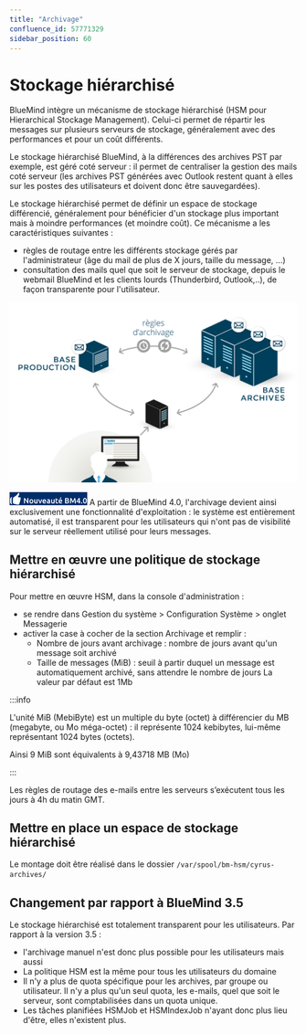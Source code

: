 ```yaml
---
title: "Archivage"
confluence_id: 57771329
sidebar_position: 60
---
```

# Stockage hiérarchisé

BlueMind intègre un mécanisme de stockage hiérarchisé (HSM pour Hierarchical Stockage Management). Celui-ci permet de répartir les messages sur plusieurs serveurs de stockage, généralement avec des performances et pour un coût différents.

Le stockage hiérarchisé BlueMind, à la différences des archives PST par exemple, est géré coté serveur : il permet de centraliser la gestion des mails coté serveur (les archives PST générées avec Outlook restent quant à elles sur les postes des utilisateurs et doivent donc être sauvegardées).

Le stockage hiérarchisé permet de définir un espace de stockage différencié, généralement pour bénéficier d'un stockage plus important mais à moindre performances (et moindre coût). Ce mécanisme a les caractéristiques suivantes :

- règles de routage entre les différents stockage gérés par l'administrateur (âge du mail de plus de X jours, taille du message, ...)
- consultation des mails quel que soit le serveur de stockage, depuis le webmail BlueMind et les clients lourds (Thunderbird, Outlook,..), de façon transparente pour l'utilisateur.


![](../../attachments/57771329/58592746.png)

![](../../attachments/57771329/58592744.png) A partir de BlueMind 4.0, l'archivage devient ainsi exclusivement une fonctionnalité d'exploitation : le système est entièrement automatisé, il est transparent pour les utilisateurs qui n'ont pas de visibilité sur le serveur réellement utilisé pour leurs messages.

## Mettre en œuvre une politique de stockage hiérarchisé

Pour mettre en œuvre HSM, dans la console d'administration :

- se rendre dans Gestion du système > Configuration Système > onglet Messagerie
- activer la case à cocher de la section Archivage et remplir :
    - Nombre de jours avant archivage : nombre de jours avant qu'un message soit archivé
    - Taille de messages (MiB) : seuil à partir duquel un message est automatiquement archivé, sans attendre le nombre de jours
La valeur par défaut est 1Mb


:::info

L'unité MiB (MebiByte) est un multiple du byte (octet) à différencier du MB (megabyte, ou Mo méga-octet) : il représente 1024 kebibytes, lui-même représentant 1024 bytes (octets).

Ainsi 9 MiB sont équivalents à 9,43718 MB (Mo)

:::


Les règles de routage des e-mails entre les serveurs s’exécutent tous les jours à 4h du matin GMT.

## Mettre en place un espace de stockage hiérarchisé

Le montage doit être réalisé dans le dossier `/var/spool/bm-hsm/cyrus-archives/`

## Changement par rapport à BlueMind 3.5

Le stockage hiérarchisé est totalement transparent pour les utilisateurs. Par rapport à la version 3.5 :
- l'archivage manuel n'est donc plus possible pour les utilisateurs mais aussi
- La politique HSM est la même pour tous les utilisateurs du domaine
- Il n'y a plus de quota spécifique pour les archives, par groupe ou utilisateur. Il n'y a plus qu'un seul quota, les e-mails, quel que soit le serveur, sont comptabilisées dans un quota unique.
- Les tâches planifiées HSMJob et HSMIndexJob n'ayant donc plus lieu d'être, elles n'existent plus.



